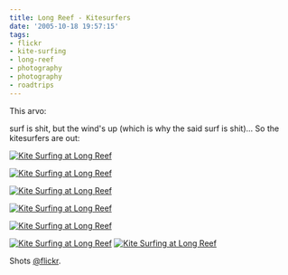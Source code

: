 ```yaml
---
title: Long Reef - Kitesurfers
date: '2005-10-18 19:57:15'
tags:
- flickr
- kite-surfing
- long-reef
- photography
- photography
- roadtrips
---
```


This arvo:

surf is shit, but the wind's up (which is why the said surf is shit)... So the kitesurfers are out:

<a href="http://flickr.com/photos/jufemaiz/sets/559345/"><img alt="Kite Surfing at Long Reef" title="Kite Surfing at Long Reef" src="http://static.flickr.com/33/53677988_95033e1fb3.jpg" /></a>

<a href="http://flickr.com/photos/jufemaiz/sets/559345/"><img alt="Kite Surfing at Long Reef" title="Kite Surfing at Long Reef" src="http://static.flickr.com/26/53678077_322083cc1f.jpg" /></a>

<a href="http://flickr.com/photos/jufemaiz/sets/559345/"><img alt="Kite Surfing at Long Reef" title="Kite Surfing at Long Reef" src="http://static.flickr.com/24/53678040_48f9ea625f.jpg" /></a>

<a href="http://flickr.com/photos/jufemaiz/sets/559345/"><img alt="Kite Surfing at Long Reef" title="Kite Surfing at Long Reef" src="http://static.flickr.com/28/53678101_0893b7ebe4.jpg" /></a>

<a href="http://flickr.com/photos/jufemaiz/sets/559345/"><img alt="Kite Surfing at Long Reef" title="Kite Surfing at Long Reef" src="http://static.flickr.com/26/53678138_c319ea3b4a.jpg" /></a>

<a href="http://flickr.com/photos/jufemaiz/sets/559345/"><img alt="Kite Surfing at Long Reef" title="Kite Surfing at Long Reef" src="http://static.flickr.com/33/53678182_a0be41d14f.jpg" /></a>
<a href="http://flickr.com/photos/jufemaiz/sets/559345/"><img alt="Kite Surfing at Long Reef" title="Kite Surfing at Long Reef" src="http://static.flickr.com/33/53678239_eab1f43aac.jpg" /></a>

Shots <a href="http://flickr.com/photos/jufemaiz/sets/559345/">@flickr</a>.

